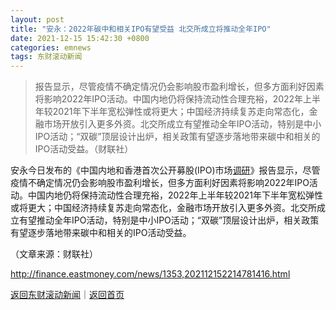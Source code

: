 ```yaml
---
layout: post
title: "安永：2022年碳中和相关IPO有望受益 北交所成立将推动全年IPO"
date: 2021-12-15 15:42:30 +0800
categories: emnews
tags: 东财滚动新闻
---
```

> 报告显示，尽管疫情不确定情况仍会影响股市盈利增长，但多方面利好因素将影响2022年IPO活动。中国内地仍将保持流动性合理充裕，2022年上半年较2021年下半年宽松弹性或将更大；中国经济持续复苏走向常态化，金融市场开放引入更多外资。北交所成立有望推动全年IPO活动，特别是中小IPO活动；“双碳”顶层设计出炉，相关政策有望逐步落地带来碳中和相关的IPO活动受益。（财联社）

<p>安永今日发布的《中国内地和香港首次公开募股(IPO)市场<span id="Info.3274"><a href="http://data.eastmoney.com/jgdy/" class="infokey">调研</a></span>》报告显示，尽管疫情不确定情况仍会影响股市盈利增长，但多方面利好因素将影响2022年IPO活动。中国内地仍将保持流动性合理充裕，2022年上半年较2021年下半年宽松弹性或将更大；中国经济持续复苏走向常态化，金融市场开放引入更多外资。北交所成立有望推动全年IPO活动，特别是中小IPO活动；“双碳”顶层设计出炉，相关政策有望逐步落地带来碳中和相关的IPO活动受益。</p><p class="em_media">（文章来源：财联社）</p>

<http://finance.eastmoney.com/news/1353,202112152214781416.html>

[返回东财滚动新闻](//finews.withounder.com/emnews/)｜[返回首页](//finews.withounder.com/)
